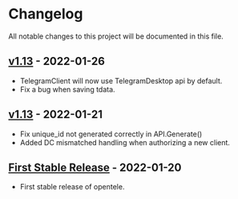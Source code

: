 # Changelog
All notable changes to this project will be documented in this file.


## [v1.13](https://pypi.org/project/opentele/1.13/) - 2022-01-26

- TelegramClient will now use TelegramDesktop api by default.
- Fix a bug when saving tdata.

## [v1.13](https://pypi.org/project/opentele/1.13/) - 2022-01-21

- Fix unique_id not generated correctly in API.Generate()
- Added DC mismatched handling when authorizing a new client.

## [First Stable Release](https://pypi.org/project/opentele/1.13/) - 2022-01-20

- First stable release of opentele.